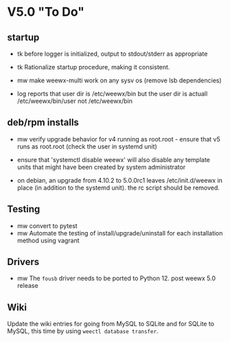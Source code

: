# V5.0 "To Do"

## startup

- tk before logger is initialized, output to stdout/stderr as appropriate
- tk Rationalize startup procedure, making it consistent.

- mw make weewx-multi work on any sysv os (remove lsb dependencies)

- log reports that user dir is /etc/weewx/bin but the user dir is actuall
    /etc/weewx/bin/user not /etc/weewx/bin


## deb/rpm installs

- mw verify upgrade behavior for v4 running as root.root - ensure that v5
   runs as root.root (check the user in systemd unit)

- ensure that 'systemctl disable weewx' will also disable any template units
    that might have been created by system administrator

- on debian, an upgrade from 4.10.2 to 5.0.0rc1 leaves /etc/init.d/weewx in
    place (in addition to the systemd unit).  the rc script should be removed.


## Testing

- mw convert to pytest
- mw Automate the testing of install/upgrade/uninstall for each installation
    method using vagrant


## Drivers

- mw The `fousb` driver needs to be ported to Python 12.  post weewx 5.0 release


## Wiki

Update the wiki entries for going from MySQL to SQLite and for SQLite to MySQL,
this time by using `weectl database transfer`.

